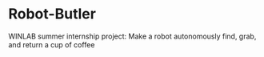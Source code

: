 # Robot-Butler
WINLAB summer internship project: Make a robot autonomously find, grab, and return a cup of coffee

